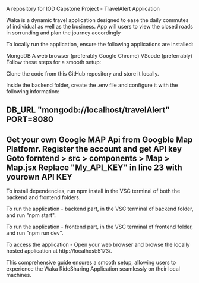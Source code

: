 A repository for IOD Capstone Project - TravelAlert Application

Waka is a dynamic travel application designed to ease the daily commutes of individual as well as the business. App will users to view the closed roads in sorrunding and plan the journey accordingly

To locally run the application, ensure the following applications are installed:

MongoDB
A web browser (preferably Google Chrome)
VScode (preferrably)
Follow these steps for a smooth setup:


Clone the code from this GitHub repository and store it locally.

Inside the backend folder, create the .env file and configure it with the following information:

DB_URL "mongodb://localhost/travelAlert"
PORT=8080
---------------------------------------------------------------------------------------------
Get your own Google MAP Api from Googble Map Platfomr. Register the account and get API key
Goto forntend > src > components > Map > Map.jsx
Replace "My_API_KEY" in line 23 with yourown API KEY
---------------------------------------------------------------------------------------------

To install dependencies, run npm install in the VSC terminal of both the backend and frontend folders.

To run the application - backend part, in the VSC terminal of backend folder, and run "npm start".

To run the application - frontend part, in the VSC terminal of frontend folder, and run "npm run dev".

To access the application - Open your web browser and browse the locally hosted application at http://localhost:5173/.

This comprehensive guide ensures a smooth setup, allowing users to experience the Waka RideSharing Application seamlessly on their local machines.
